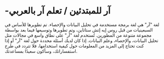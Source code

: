 # -آر للمبتدئين / تعلم آر بالعربي  
لغة "آر" هي لغة برمجة مستخدمة في تحليل البيانات والإحصاء. تم تطويرها للأساس في السبعينيات من قبل روس إيه إتش ستاتاين، وتم تطويرها وتوسيعها فيما بعد بواسطة مجموعة متنوعة من المطورين. تُستخدم لغة "آر" على نطاق واسع في مجالات مثل تحليل البيانات، والإحصاء، وعلم البيانات.
إذا كان لديك أسئلة محددة حول لغة "آر" أو إذا كنت تحتاج إلى المزيد من المعلومات حول كيفية استخدامها، فلا تتردد في طرح استفساراتك، وسأكون سعيدًا بمساعدتك.




